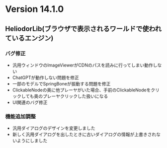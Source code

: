 # Version 14.1.0

## HeliodorLib(ブラウザで表示されるワールドで使われているエンジン)

### バグ修正
- 汎用ウィンドウのImageViewerがCDNのパスを読みに行ってしまい動作しない
- ChatGPTが動作しない問題を修正
- 一部のモデルでSpringBoneが振動する問題を修正
- ClickableNodeの奥に他プレーヤがいた場合、手前のClickableNodeをクリックしても奥のプレーヤクリックした扱いになる
- UI関連のバグ修正

### 機能追加調整
- 汎用ダイアログのデザインを変更しました
- 新しく汎用ダイアログを出したときに古いダイアログの情報が上書きされないようにしました
